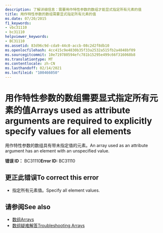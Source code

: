 ```yaml
---
description: 了解详细信息：需要用作特性参数的数组才能显式指定所有元素的值
title: 用作特性参数的数组需要显式指定所有元素的值
ms.date: 07/20/2015
f1_keywords:
- vbc31110
- bc31110
helpviewer_keywords:
- BC31110
ms.assetid: 83d96c9d-cda9-44c0-accb-08c2d2f8db10
ms.openlocfilehash: 4cc415c9e4830b35f33a2532a515fb2a4848bf09
ms.sourcegitcommit: 10e719780594efc781b15295e499c66f316068b8
ms.translationtype: MT
ms.contentlocale: zh-CN
ms.lasthandoff: 02/14/2021
ms.locfileid: "100466050"
---
```

# <a name="arrays-used-as-attribute-arguments-are-required-to-explicitly-specify-values-for-all-elements"></a><span data-ttu-id="cfc0d-103">用作特性参数的数组需要显式指定所有元素的值</span><span class="sxs-lookup"><span data-stu-id="cfc0d-103">Arrays used as attribute arguments are required to explicitly specify values for all elements</span></span>

<span data-ttu-id="cfc0d-104">用作特性参数的数组具有带未指定值的元素。</span><span class="sxs-lookup"><span data-stu-id="cfc0d-104">An array used as an attribute argument has an element with an unspecified value.</span></span>  
  
 <span data-ttu-id="cfc0d-105">**错误 ID：** BC31110</span><span class="sxs-lookup"><span data-stu-id="cfc0d-105">**Error ID:** BC31110</span></span>  
  
## <a name="to-correct-this-error"></a><span data-ttu-id="cfc0d-106">更正此错误</span><span class="sxs-lookup"><span data-stu-id="cfc0d-106">To correct this error</span></span>  
  
- <span data-ttu-id="cfc0d-107">指定所有元素值。</span><span class="sxs-lookup"><span data-stu-id="cfc0d-107">Specify all element values.</span></span>  
  
## <a name="see-also"></a><span data-ttu-id="cfc0d-108">请参阅</span><span class="sxs-lookup"><span data-stu-id="cfc0d-108">See also</span></span>

- [<span data-ttu-id="cfc0d-109">数组</span><span class="sxs-lookup"><span data-stu-id="cfc0d-109">Arrays</span></span>](../programming-guide/language-features/arrays/index.md)
- [<span data-ttu-id="cfc0d-110">数组疑难解答</span><span class="sxs-lookup"><span data-stu-id="cfc0d-110">Troubleshooting Arrays</span></span>](../programming-guide/language-features/arrays/troubleshooting-arrays.md)
